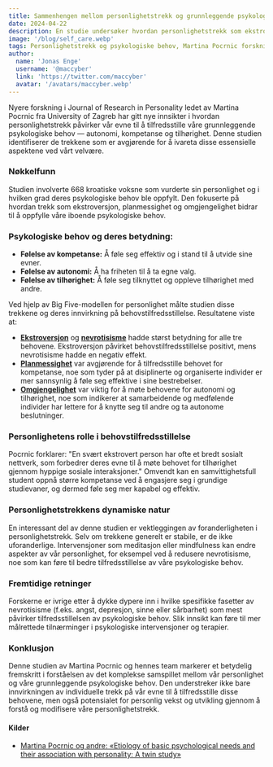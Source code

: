 ```yaml
---
title: Sammenhengen mellom personlighetstrekk og grunnleggende psykologiske behov
date: 2024-04-22
description: En studie undersøker hvordan personlighetstrekk som ekstroversjon, planmessighet og omgjengelighet påvirker tilfredsstillelsen av grunnleggende psykologiske behov som autonomi, kompetanse og tilhørighet.
image: '/blog/self_care.webp'
tags: Personlighetstrekk og psykologiske behov, Martina Pocrnic forskning, Big Five-modellens innvirkning, Autonomi og personlighet, Kompetanse og planmessighet, Tilhørighet og omgjengelighet, Fordeler ved ekstroversjon, Ulemper ved nevrotisisme, Psykologisk velvære, Foranderlighet i personlighetstrekk, Mindfulness og personlighet, Kroatisk psykologisk studie, Sosiale nettverk og ekstroversjon, Personlig vekst gjennom personlighet, Psykologiske intervensjoner, Målretting av nevrotisisme, Personlighet og mental helse, University of Zagreb studie, Personlighetsvurderinger, Fremtidige retninger innen personlighetsforskning
author:
  name: 'Jonas Enge'
  username: '@maccyber'
  link: 'https://twitter.com/maccyber'
  avatar: '/avatars/maccyber.webp'
---
```


Nyere forskning i Journal of Research in Personality ledet av Martina Pocrnic fra University of Zagreb har gitt nye innsikter i hvordan personlighetstrekk påvirker vår evne til å tilfredsstille våre grunnleggende psykologiske behov — autonomi, kompetanse og tilhørighet. Denne studien identifiserer de trekkene som er avgjørende for å ivareta disse essensielle aspektene ved vårt velvære.

### Nøkkelfunn

Studien involverte 668 kroatiske voksne som vurderte sin personlighet og i hvilken grad deres psykologiske behov ble oppfylt. Den fokuserte på hvordan trekk som ekstroversjon, planmessighet og omgjengelighet bidrar til å oppfylle våre iboende psykologiske behov.

### Psykologiske behov og deres betydning:

- **Følelse av kompetanse:** Å føle seg effektiv og i stand til å utvide sine evner.
- **Følelse av autonomi:** Å ha friheten til å ta egne valg.
- **Følelse av tilhørighet:** Å føle seg tilknyttet og oppleve tilhørighet med andre.

Ved hjelp av Big Five-modellen for personlighet målte studien disse trekkene og deres innvirkning på behovstilfredsstillelse. Resultatene viste at:

- [**Ekstroversjon**](/articles/extraversion) og [**nevrotisisme**](/articles/neuroticism) hadde størst betydning for alle tre behovene. Ekstroversjon påvirket behovstilfredsstillelse positivt, mens nevrotisisme hadde en negativ effekt.
- [**Planmessighet**](/articles/conscientiousness) var avgjørende for å tilfredsstille behovet for kompetanse, noe som tyder på at disiplinerte og organiserte individer er mer sannsynlig å føle seg effektive i sine bestrebelser.
- [**Omgjengelighet**](/articles/agreeableness) var viktig for å møte behovene for autonomi og tilhørighet, noe som indikerer at samarbeidende og medfølende individer har lettere for å knytte seg til andre og ta autonome beslutninger.

### Personlighetens rolle i behovstilfredsstillelse

Pocrnic forklarer: "En svært ekstrovert person har ofte et bredt sosialt nettverk, som forbedrer deres evne til å møte behovet for tilhørighet gjennom hyppige sosiale interaksjoner." Omvendt kan en samvittighetsfull student oppnå større kompetanse ved å engasjere seg i grundige studievaner, og dermed føle seg mer kapabel og effektiv.

### Personlighetstrekkens dynamiske natur

En interessant del av denne studien er vektleggingen av foranderligheten i personlighetstrekk. Selv om trekkene generelt er stabile, er de ikke uforanderlige. Intervensjoner som meditasjon eller mindfulness kan endre aspekter av vår personlighet, for eksempel ved å redusere nevrotisisme, noe som kan føre til bedre tilfredsstillelse av våre psykologiske behov.

### Fremtidige retninger

Forskerne er ivrige etter å dykke dypere inn i hvilke spesifikke fasetter av nevrotisisme (f.eks. angst, depresjon, sinne eller sårbarhet) som mest påvirker tilfredsstillelsen av psykologiske behov. Slik innsikt kan føre til mer målrettede tilnærminger i psykologiske intervensjoner og terapier.

### Konklusjon

Denne studien av Martina Pocrnic og hennes team markerer et betydelig fremskritt i forståelsen av det komplekse samspillet mellom vår personlighet og våre grunnleggende psykologiske behov. Den understreker ikke bare innvirkningen av individuelle trekk på vår evne til å tilfredsstille disse behovene, men også potensialet for personlig vekst og utvikling gjennom å forstå og modifisere våre personlighetstrekk.

#### **Kilder**

- [Martina Pocrnic og andre: «Etiology of basic psychological needs and their association with personality: A twin study»](https://www.sciencedirect.com/science/article/abs/pii/S0092656622000149)
